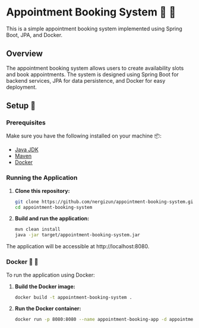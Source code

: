 
<!---
nergizun/nergizun is a ✨ special ✨ repository because its `README.md` (this file) appears on your GitHub profile.
You can click the Preview link to take a look at your changes.
--->


# Appointment Booking System 📅 📌 

This is a simple appointment booking system implemented using Spring Boot, JPA, and Docker.

## Overview

The appointment booking system allows users to create availability slots and book appointments. The system is designed using Spring Boot for backend services, JPA for data persistence, and Docker for easy deployment.

## Setup 🔧

### Prerequisites

Make sure you have the following installed on your machine 📦:

- [Java JDK](https://www.oracle.com/java/technologies/javase-downloads.html)
- [Maven](https://maven.apache.org/download.cgi)
- [Docker](https://www.docker.com/get-started)

### Running the Application

1. **Clone this repository:**

   ```bash
   git clone https://github.com/nergizun/appointment-booking-system.git
   cd appointment-booking-system
2. **Build and run the application:**

   ```bash
   mvn clean install
   java -jar target/appointment-booking-system.jar

The application will be accessible at http://localhost:8080.

### Docker 🐳 🚢
To run the application using Docker:
1. **Build the Docker image:**
   ```bash
   docker build -t appointment-booking-system .

2. **Run the Docker container:**
   ```bash
   docker run -p 8080:8080 --name appointment-booking-app -d appointment-booking-system





